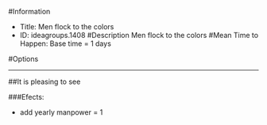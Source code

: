 #Information
 - Title: Men flock to the colors
 - ID: ideagroups.1408
#Description
Men flock to the colors
#Mean Time to Happen:
Base time = 1 days

#Options

___
##It is pleasing to see

###Efects:<ul><li>add yearly manpower = 1</li></ul>
